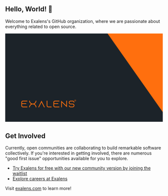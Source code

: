 ## Hello, World! :wave:

Welcome to Exalens's GitHub organization, where we are passionate about everything related to open source.

![Open Source at Exalens](https://github.com/exalens-2023/.github/blob/main/images/open-at-exalens.png) 

## Get Involved

Currently, open communities are collaborating to build remarkable software collectively. If you're interested in getting involved, there are numerous "good first issue" opportunities available for you to explore.

* [Try Exalens for free with our new community version by joining the waitlist](https://www.exalens.com/community-waitlist)
* [Explore careers at Exalens](https://www.exalens.com/company/careers)

Visit [exalens.com](https://exalens.com) to learn more!

